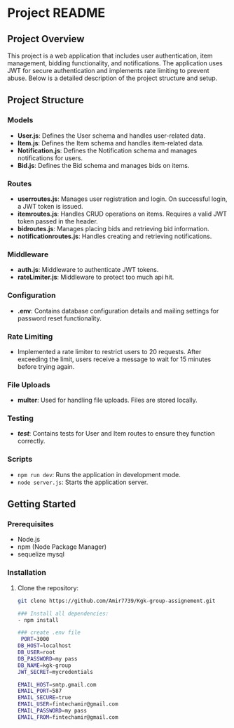 # Project README

## Project Overview

This project is a web application that includes user authentication, item management, bidding functionality, and notifications. The application uses JWT for secure authentication and implements rate limiting to prevent abuse. Below is a detailed description of the project structure and setup.

## Project Structure

### Models
- **User.js**: Defines the User schema and handles user-related data.
- **Item.js**: Defines the Item schema and handles item-related data.
- **Notification.js**: Defines the Notification schema and manages notifications for users.
- **Bid.js**: Defines the Bid schema and manages bids on items.

### Routes
- **userroutes.js**: Manages user registration and login. On successful login, a JWT token is issued.
- **itemroutes.js**: Handles CRUD operations on items. Requires a valid JWT token passed in the header.
- **bidroutes.js**: Manages placing bids and retrieving bid information.
- **notificationroutes.js**: Handles creating and retrieving notifications.

### Middleware
- **auth.js**: Middleware to authenticate JWT tokens.
- **rateLimiter.js**: Middleware to protect too much api hit.
### Configuration
- **.env**: Contains database configuration details and mailing settings for password reset functionality.

### Rate Limiting
- Implemented a rate limiter to restrict users to 20 requests. After exceeding the limit, users receive a message to wait for 15 minutes before trying again.
### File Uploads
- **multer**: Used for handling file uploads. Files are stored locally.

### Testing
- **_test_**: Contains tests for User and Item routes to ensure they function correctly.

### Scripts
- `npm run dev`: Runs the application in development mode.
- `node server.js`: Starts the application server.

## Getting Started

### Prerequisites
- Node.js
- npm (Node Package Manager)
- sequelize mysql

### Installation

1. Clone the repository:
   ```sh
   git clone https://github.com/Amir7739/Kgk-group-assignement.git

   ### Install all dependencies:
   - npm install

   ### create .env file
    PORT=3000
   DB_HOST=localhost
   DB_USER=root
   DB_PASSWORD=my pass
   DB_NAME=kgk-group
   JWT_SECRET=mycredentials
   
   EMAIL_HOST=smtp.gmail.com
   EMAIL_PORT=587
   EMAIL_SECURE=true
   EMAIL_USER=fintechamir@gmail.com
   EMAIL_PASSWORD=my pass
   EMAIL_FROM=fintechamir@gmail.com


